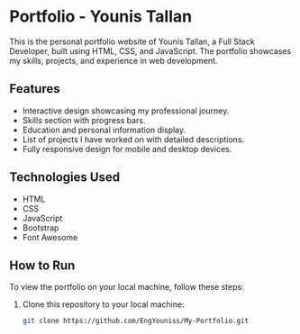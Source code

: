 # Portfolio - Younis Tallan

This is the personal portfolio website of Younis Tallan, a Full Stack Developer, built using HTML, CSS, and JavaScript. The portfolio showcases my skills, projects, and experience in web development.

## Features
- Interactive design showcasing my professional journey.
- Skills section with progress bars.
- Education and personal information display.
- List of projects I have worked on with detailed descriptions.
- Fully responsive design for mobile and desktop devices.
  
## Technologies Used
- HTML
- CSS
- JavaScript
- Bootstrap
- Font Awesome

## How to Run

To view the portfolio on your local machine, follow these steps:

1. Clone this repository to your local machine:
   ```bash
   git clone https://github.com/EngYouniss/My-Portfolio.git

